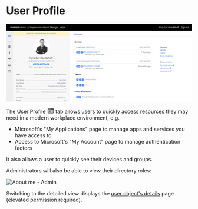 # User Profile

![About Me - User](<../../.gitbook/assets/image (196).png>)

The User Profile ![](<../../.gitbook/assets/image (303).png>) tab allows users to quickly access resources they may need in a modern workplace environment, e.g.

* Microsoft's "My Applications" page to manage apps and services you have access to
* Access to Microsoft's "My Account" page to manage authentication factors

It also allows a user to quickly see their devices and groups.

Administrators will also be able to view their directory roles:

![About me - Admin](<../../.gitbook/assets/2022-02-07 about admin.png>)

Switching to the detailed view displays the [user object's details](user-list/user-details.md) page (elevated permission required).
